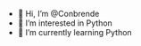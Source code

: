 - 👋 Hi, I’m @Conbrende
- 👀 I’m interested in Python
- 🌱 I’m currently learning Python

<!---
Conbrende/Conbrende is a ✨ special ✨ repository because its `README.md` (this file) appears on your GitHub profile.
You can click the Preview link to take a look at your changes.
--->
